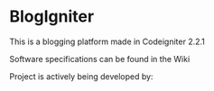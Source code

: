 # BlogIgniter
This is a blogging platform made in Codeigniter 2.2.1

Software specifications can be found in the Wiki

Project is actively being developed by:
